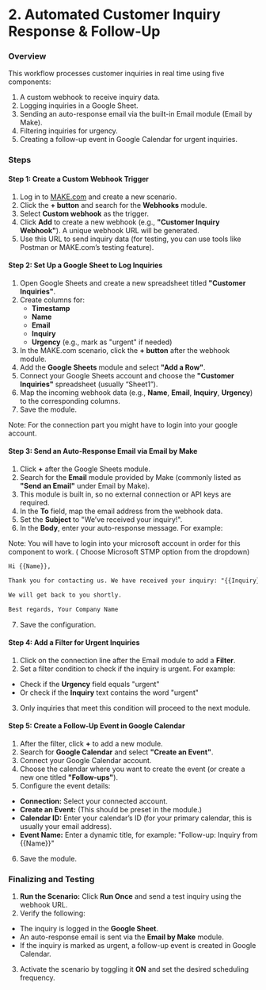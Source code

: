 # 2. Automated Customer Inquiry Response & Follow-Up

### Overview
This workflow processes customer inquiries in real time using five components:
1. A custom webhook to receive inquiry data.
2. Logging inquiries in a Google Sheet.
3. Sending an auto-response email via the built-in Email module (Email by Make).
4. Filtering inquiries for urgency.
5. Creating a follow-up event in Google Calendar for urgent inquiries.

### Steps

#### Step 1: Create a Custom Webhook Trigger
1. Log in to [MAKE.com](https://www.make.com) and create a new scenario.
2. Click the **+ button** and search for the **Webhooks** module.
3. Select **Custom webhook** as the trigger.
4. Click **Add** to create a new webhook (e.g., **"Customer Inquiry Webhook"**). A unique webhook URL will be generated.
5. Use this URL to send inquiry data (for testing, you can use tools like Postman or MAKE.com’s testing feature).

#### Step 2: Set Up a Google Sheet to Log Inquiries
1. Open Google Sheets and create a new spreadsheet titled **"Customer Inquiries"**.
2. Create columns for:
   - **Timestamp**
   - **Name**
   - **Email**
   - **Inquiry**
   - **Urgency** (e.g., mark as "urgent" if needed)
3. In the MAKE.com scenario, click the **+ button** after the webhook module.
4. Add the **Google Sheets** module and select **"Add a Row"**.
5. Connect your Google Sheets account and choose the **"Customer Inquiries"** spreadsheet (usually “Sheet1”).
6. Map the incoming webhook data (e.g., **Name**, **Email**, **Inquiry**, **Urgency**) to the corresponding columns.
7. Save the module.

Note: For the connection part you might have to login into your google account.

#### Step 3: Send an Auto-Response Email via Email by Make
1. Click **+** after the Google Sheets module.
2. Search for the **Email** module provided by Make (commonly listed as **"Send an Email"** under Email by Make).
3. This module is built in, so no external connection or API keys are required.
4. In the **To** field, map the email address from the webhook data.
5. Set the **Subject** to "We’ve received your inquiry!".
6. In the **Body**, enter your auto-response message. For example:

Note: You will have to login into your microsoft account in order for this component to work. ( Choose Microsoft STMP option from the dropdown)

```html
Hi {{Name}},

Thank you for contacting us. We have received your inquiry: "{{Inquiry}}"

We will get back to you shortly.

Best regards, Your Company Name
```

7. Save the configuration.

#### Step 4: Add a Filter for Urgent Inquiries
1. Click on the connection line after the Email module to add a **Filter**.
2. Set a filter condition to check if the inquiry is urgent. For example:
- Check if the **Urgency** field equals "urgent"
- Or check if the **Inquiry** text contains the word "urgent"
3. Only inquiries that meet this condition will proceed to the next module.

#### Step 5: Create a Follow-Up Event in Google Calendar
1. After the filter, click **+** to add a new module.
2. Search for **Google Calendar** and select **"Create an Event"**.
3. Connect your Google Calendar account.
4. Choose the calendar where you want to create the event (or create a new one titled **"Follow-ups"**).
5. Configure the event details:
- **Connection:** Select your connected account.
- **Create an Event:** (This should be preset in the module.)
- **Calendar ID:** Enter your calendar’s ID (for your primary calendar, this is usually your email address).
- **Event Name:** Enter a dynamic title, for example: "Follow-up: Inquiry from {{Name}}"
6. Save the module.

### Finalizing and Testing
1. **Run the Scenario:** Click **Run Once** and send a test inquiry using the webhook URL.
2. Verify the following:
- The inquiry is logged in the **Google Sheet**.
- An auto-response email is sent via the **Email by Make** module.
- If the inquiry is marked as urgent, a follow-up event is created in Google Calendar.
3. Activate the scenario by toggling it **ON** and set the desired scheduling frequency.

